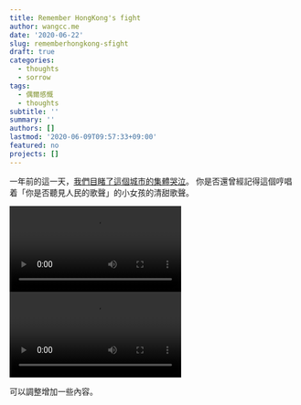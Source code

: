 ```yaml
---
title: Remember HongKong's fight
author: wangcc.me
date: '2020-06-22'
slug: rememberhongkong-sfight
draft: true
categories:
  - thoughts
  - sorrow
tags:
  - 偶爾感慨
  - thoughts
subtitle: ''
summary: ''
authors: []
lastmod: '2020-06-09T09:57:33+09:00'
featured: no
projects: []
---
```


一年前的這一天，[我們目睹了這個城市的集體哭泣](https://wangcc.me/post/do-you-hear-people-sing/)。
你是否還曾經記得這個哼唱着「你是否聽見人民的歌聲」的小女孩的清甜歌聲。




<video width=auto height=auto controls allowfullscreen>
  <source src="/video/IMG_8129.mov" type="video/mp4">
</video>


<video width=auto height=auto controls allowfullscreen>
  <source src="/video/telegram_video.mp4" type="video/mp4">
</video>

可以調整增加一些內容。